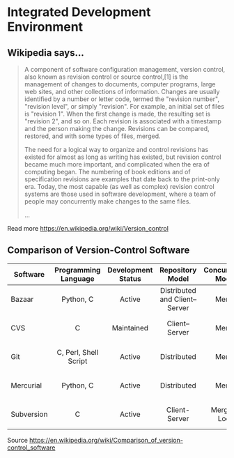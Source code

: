 # Integrated Development Environment

## Wikipedia says...

> A component of software configuration management, version control, also known as revision control or source control,[1] is the management of changes to documents, computer programs, large web sites, and other collections of information. Changes are usually identified by a number or letter code, termed the "revision number", "revision level", or simply "revision". For example, an initial set of files is "revision 1". When the first change is made, the resulting set is "revision 2", and so on. Each revision is associated with a timestamp and the person making the change. Revisions can be compared, restored, and with some types of files, merged.
>
> The need for a logical way to organize and control revisions has existed for almost as long as writing has existed, but revision control became much more important, and complicated when the era of computing began. The numbering of book editions and of specification revisions are examples that date back to the print-only era. Today, the most capable (as well as complex) revision control systems are those used in software development, where a team of people may concurrently make changes to the same files.
>
> ...

Read more https://en.wikipedia.org/wiki/Version_control

## Comparison of Version-Control Software

| Software | Programming Language | Development Status | Repository Model | Concurrency Model | License | Platforms Supported | Cost |
| --- | :-: | :-: | :-: | :-: | :-: | :-: | :-: |
| Bazaar     | Python, C | Active | Distributed and Client–Server | Merge | GNU GPL | Unix-like, Windows, OS X | Free |
| CVS        | C | Maintained | Client–Server | Merge | GNU GPL | Unix-like, Windows, OS X | Free |
| Git        | C, Perl, Shell Script | Active | Distributed | Merge | GNU GPL | POSIX, Windows, OS X | Free |
| Mercurial  | Python, C | Active | Distributed | Merge | GNU GPL | POSIX, Windows, OS X | Free |
| Subversion | C | Active | Client-Server | Merge or Lock | Apache | POSIX, Windows, OS X | Free |

Source https://en.wikipedia.org/wiki/Comparison_of_version-control_software
